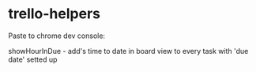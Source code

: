 trello-helpers
==============

Paste to chrome dev console:

showHourInDue - add's time to date in board view to every task with 'due date' setted up
